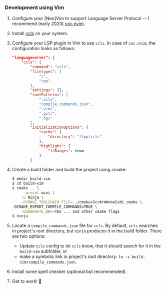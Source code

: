 ### Development using Vim

1. Configure your [Neo]Vim to support Language Server Protocol -- I recommend (early 2020) [coc.nvim](https://github.com/neoclide/coc.nvim).
2. Install [ccls](https://github.com/MaskRay/ccls) on your system.
3. Configure your LSP plugin in Vim to use `ccls`. In case of `coc.nvim`, the configuration looks as follows:

    ```JSON
    "languageserver": {
        "ccls": {
            "command": "ccls",
            "filetypes": [
                "c",
                "cpp"
            ],
            "settings": {},
            "rootPatterns": [
                ".ccls",
                "compile_commands.json",
                ".vim/",
                ".git/",
                ".hg/"
            ],
            "initializationOptions": {
                "cache": {
                    "directory": "/tmp/ccls"
                },
                "highlight": {
                    "lsRanges": true
                }
            }
    ```
4. Create a build folder and build the project using cmake:
    ```bash
    $ mkdir build-vim
    $ cd build-vim
    $ cmake .. \
        --preset mini \
        -G Ninja \
        -DCMAKE_TOOLCHAIN_FILE=../cmake/GccArmNoneEabi.cmake \
	-DCMAKE_EXPORT_COMPILE_COMMANDS=TRUE \
        -DGENERATE_BBF=YES ... and other cmake flags
    $ ninja
    ```
5. Locate a `compile_commands.json` file for `ccls`. By default, `ccls` searches in project's root directory, but `ninja` produces it in the build folder. There are two options:
    - Update `ccls` config to let `ccls` know, that it should search for it in the `build-vim` subfolder, or
    - make a symbolic link in project's root directory: `ln -s build-vim/compile_commands.json`.
6. Install some spell checker (optional but recommended).
7. Get to work! 💪
